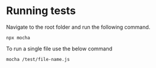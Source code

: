 # Running tests

Navigate to the root folder and run the following command.

```
npx mocha
```

To run a single file use the below command

```
mocha /test/file-name.js
```
